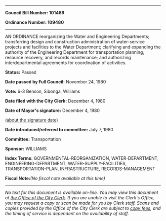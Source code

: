 

********

**Council Bill Number: 101489**
   
**Ordinance Number: 109480**
********

 AN ORDINANCE reorganizing the Water and Engineering Departments; transferring design and construction administration of water-service projects and facilities to the Water Department; clarifying and expanding the authority of the Engineering Department for transportation planning, resource recovery, and records maintenance; and authorizing interdepartmental agreements for coordination of activities.

**Status:** Passed
   
**Date passed by Full Council:** November 24, 1980
   
**Vote:** 6-3 Benson, Sibonga, Williams
   
**Date filed with the City Clerk:** December 4, 1980
   
**Date of Mayor's signature:** December 4, 1980
   
[(about the signature date)](/~public/approvaldate.htm)
   
   
   
**Date introduced/referred to committee:** July 7, 1980
   
**Committee:** Transportation
   
**Sponsor:** WILLIAMS
   
   
**Index Terms:** GOVERNMENTAL-REORGANIZATION, WATER-DEPARTMENT, ENGINEERING-DEPARTMENT, WATER-SUPPLY-FACILITIES, TRANSPORTATION-PLAN, INFRASTRUCTURE, RECORDS-MANAGEMENT

**Fiscal Note:**_(No fiscal note available at this time)_
********

_No text for this document is available on-line. You may view this document at [the Office of the City Clerk](http://www.seattle.gov/leg/clerk/contactUs.htm). If you are unable to visit the Clerk's Office, you may request a copy or scan be made for you by Clerk staff. Scans and copies provided by the Office of the City Clerk are subject to [copy fees](http://clerk.seattle.gov/~public/clerkfees.htm), and the timing of service is dependent on the availability of staff._

